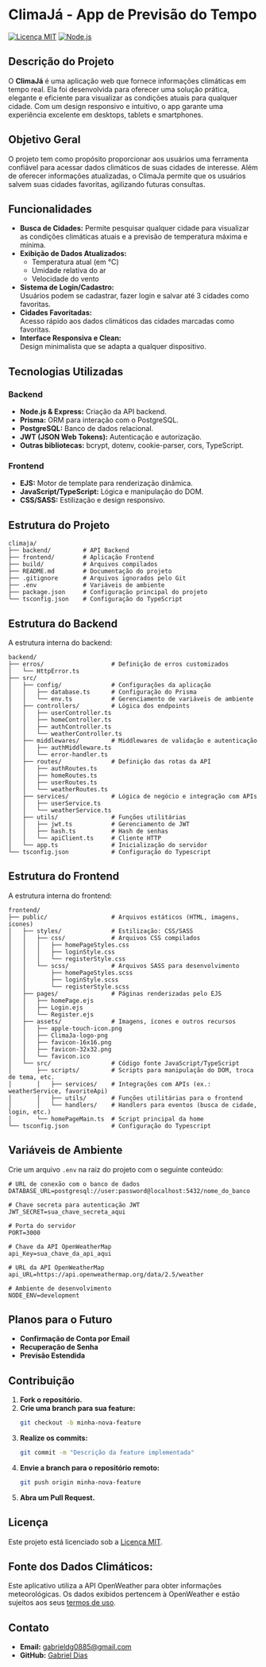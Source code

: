 # ClimaJá - App de Previsão do Tempo

[![Licença MIT](https://img.shields.io/badge/Licença-MIT-green)](LICENSE)
[![Node.js](https://img.shields.io/badge/Node.js-v14.x-blue)](https://nodejs.org/)

## Descrição do Projeto

O **ClimaJá** é uma aplicação web que fornece informações climáticas em tempo real. Ela foi desenvolvida para oferecer uma solução prática, elegante e eficiente para visualizar as condições atuais para qualquer cidade. Com um design responsivo e intuitivo, o app garante uma experiência excelente em desktops, tablets e smartphones.

## Objetivo Geral

O projeto tem como propósito proporcionar aos usuários uma ferramenta confiável para acessar dados climáticos de suas cidades de interesse. Além de oferecer informações atualizadas, o ClimaJa permite que os usuários salvem suas cidades favoritas, agilizando futuras consultas.

## Funcionalidades

- **Busca de Cidades:** Permite pesquisar qualquer cidade para visualizar as condições climáticas atuais e a previsão de temperatura máxima e mínima.
- **Exibição de Dados Atualizados:**  
  - Temperatura atual (em °C)  
  - Umidade relativa do ar  
  - Velocidade do vento
- **Sistema de Login/Cadastro:**  
  Usuários podem se cadastrar, fazer login e salvar até 3 cidades como favoritas.
- **Cidades Favoritadas:**  
  Acesso rápido aos dados climáticos das cidades marcadas como favoritas.
- **Interface Responsiva e Clean:**  
  Design minimalista que se adapta a qualquer dispositivo.

## Tecnologias Utilizadas

### Backend

- **Node.js & Express:** Criação da API backend.
- **Prisma:** ORM para interação com o PostgreSQL.
- **PostgreSQL:** Banco de dados relacional.
- **JWT (JSON Web Tokens):** Autenticação e autorização.
- **Outras bibliotecas:** bcrypt, dotenv, cookie-parser, cors, TypeScript.

### Frontend

- **EJS:** Motor de template para renderização dinâmica.
- **JavaScript/TypeScript:** Lógica e manipulação do DOM.
- **CSS/SASS:** Estilização e design responsivo.

## Estrutura do Projeto

```plaintext
climaja/
├── backend/         # API Backend
├── frontend/        # Aplicação Frontend
├── build/           # Arquivos compilados
├── README.md        # Documentação do projeto
├── .gitignore       # Arquivos ignorados pelo Git
├── .env             # Variáveis de ambiente
├── package.json     # Configuração principal do projeto
└── tsconfig.json    # Configuração do TypeScript
```

## Estrutura do Backend
A estrutura interna do backend:

```plaintext
backend/
├── erros/                   # Definição de erros customizados
│   └── HttpError.ts
├── src/
│   ├── config/              # Configurações da aplicação
│   │   ├── database.ts      # Configuração do Prisma
│   │   └── env.ts           # Gerenciamento de variáveis de ambiente
│   ├── controllers/         # Lógica dos endpoints
│   │   ├── userController.ts
│   │   ├── homeController.ts
│   │   ├── authController.ts
│   │   └── weatherController.ts
│   ├── middlewares/         # Middlewares de validação e autenticação
│   │   ├── authMiddleware.ts
│   │   └── error-handler.ts
│   ├── routes/              # Definição das rotas da API
│   │   ├── authRoutes.ts
│   │   ├── homeRoutes.ts
│   │   ├── userRoutes.ts
│   │   └── weatherRoutes.ts
│   ├── services/            # Lógica de negócio e integração com APIs
│   │   ├── userService.ts
│   │   └── weatherService.ts
│   ├── utils/               # Funções utilitárias
│   │   ├── jwt.ts           # Gerenciamento de JWT
│   │   ├── hash.ts          # Hash de senhas
│   │   └── apiClient.ts     # Cliente HTTP
│   └── app.ts               # Inicialização do servidor
└── tsconfig.json            # Configuração do Typescript
```

## Estrutura do Frontend
A estrutura interna do frontend:

```plaintext
frontend/
├── public/                  # Arquivos estáticos (HTML, imagens, ícones)
│   ├── styles/              # Estilização: CSS/SASS
│   │   ├── css/             # Arquivos CSS compilados
│   │   │   ├── homePageStyles.css
│   │   │   ├── loginStyle.css
│   │   │   └── registerStyle.css
│   │   └── scss/            # Arquivos SASS para desenvolvimento
│   │       ├── homePageStyles.scss
│   │       ├── loginStyle.scss
│   │       └── registerStyle.scss
│   ├── pages/               # Páginas renderizadas pelo EJS
│   │   ├── homePage.ejs
│   │   ├── Login.ejs
│   │   └── Register.ejs
│   ├── assets/              # Imagens, ícones e outros recursos
│   │   ├── apple-touch-icon.png
│   │   ├── ClimaJa-logo-png
│   │   ├── favicon-16x16.png
│   │   ├── favicon-32x32.png
│   │   └── favicon.ico
│   └── src/                 # Código fonte JavaScript/TypeScript
│       ├── scripts/         # Scripts para manipulação do DOM, troca de tema, etc.
│       │   ├── services/    # Integrações com APIs (ex.: weatherService, favoriteApi)
│       │   ├── utils/       # Funções utilitárias para o frontend
│       │   └── handlers/    # Handlers para eventos (busca de cidade, login, etc.)
│       └── homePageMain.ts  # Script principal da home
└── tsconfig.json            # Configuração do Typescript
```

## Variáveis de Ambiente

Crie um arquivo `.env` na raiz do projeto com o seguinte conteúdo:

```dotenv
# URL de conexão com o banco de dados
DATABASE_URL=postgresql://user:password@localhost:5432/nome_do_banco

# Chave secreta para autenticação JWT
JWT_SECRET=sua_chave_secreta_aqui

# Porta do servidor
PORT=3000

# Chave da API OpenWeatherMap
api_Key=sua_chave_da_api_aqui

# URL da API OpenWeatherMap
api_URL=https://api.openweathermap.org/data/2.5/weather

# Ambiente de desenvolvimento
NODE_ENV=development
```

## Planos para o Futuro

- **Confirmação de Conta por Email**
- **Recuperação de Senha**
- **Previsão Estendida**

## Contribuição

1. **Fork o repositório.**
2. **Crie uma branch para sua feature:**
   ```bash
   git checkout -b minha-nova-feature
   ```
3. **Realize os commits:**
   ```bash
   git commit -m "Descrição da feature implementada"
   ```
4. **Envie a branch para o repositório remoto:**
   ```bash
   git push origin minha-nova-feature
   ```
5. **Abra um Pull Request.**

## Licença

Este projeto está licenciado sob a [Licença MIT](LICENSE).

## Fonte dos Dados Climáticos:
Este aplicativo utiliza a API OpenWeather para obter informações meteorológicas. Os dados exibidos pertencem à OpenWeather e estão sujeitos aos seus [termos de uso](https://openweathermap.org/terms).

## Contato

- **Email:** gabrieldg0885@gmail.com  
- **GitHub:** [Gabriel Dias](https://github.com/Gab0885)